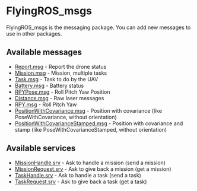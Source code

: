 FlyingROS_msgs
==============

FlyingROS_msgs is the messaging package. You can add new messages to use in other packages.

Available messages
--------

* [Report.msg](srv/Report.msg) - Report the drone status
* [Mission.msg](srv/Mission.msg) - Mission, multiple tasks
* [Task.msg](srv/Task.msg) - Task to do by the UAV
* [Battery.msg](srv/Battery.msg) - Battery status
* [RPYPose.msg](srv/RPYPose.msg) - Roll Pitch Yaw Position 
* [Distance.msg](srv/Distance.msg) - Raw laser messages
* [RPY.msg](srv/RPY.msg) - Roll Pitch Yaw
* [PositionWithCovariance.msg](srv/PositionWithCovariance.msg) - Position with covariance (like PoseWithCovariance, without orientation)
* [PositionWithCovarianceStamped.msg](srv/PositionWithCovarianceStamped.msg) - Position with covariance and stamp (like PoseWithCovarianceStamped, without orientation)

Available services
----------

* [MissionHandle.srv](srv/MissionHandle.srv) - Ask to handle a mission (send a mission)
* [MissionRequest.srv](srv/MissionRequest.srv) - Ask to give back a mission (get a mission)
* [TaskHandle.srv](srv/TaskHandle.srv) - Ask to handle a task (send a task)
* [TaskRequest.srv](srv/TaskRequest.srv) - Ask to give back a task (get a task) 